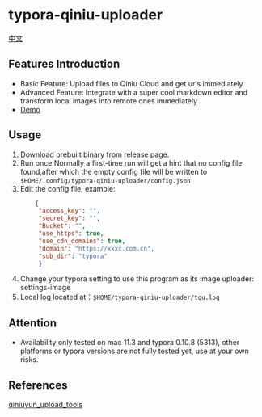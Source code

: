 # typora-qiniu-uploader

[中文](Readme.md)

## Features Introduction

- Basic Feature: Upload files to Qiniu Cloud and get urls immediately
- Advanced Feature: Integrate with a super cool markdown editor and transform local images into remote ones immediately
- [Demo](https://cdn.wubw.fun/typora/210508-162521-tqu-demo.gif)

## Usage

1. Download prebuilt binary from release page.
2. Run once.Normally a first-time run will get a hint that no config file found,after which the empty config file will
   be written to `$HOME/.config/typora-qiniu-uploader/config.json`
3. Edit the config file, example:
   ```json
       {
        "access_key": "",
        "secret_key": "",
        "Bucket": "",
        "use_https": true,
        "use_cdn_domains": true,
        "domain": "https://xxxx.com.cn",
        "sub_dir": "typora"
        }
   ```
4. Change your typora setting to use this program as its image uploader: settings-image
5. Local log located at：`$HOME/typora-qiniu-uploader/tqu.log`

## Attention

- Availability only tested on mac 11.3 and typora 0.10.8 (5313), other platforms or typora versions are not fully tested yet, use at your own risks.

## References

[qiniuyun_upload_tools](https://github.com/Han-Ya-Jun/qiniuyun_upload_tools)